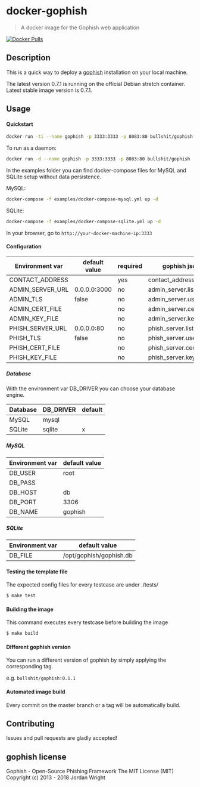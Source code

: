 # docker-gophish

> A docker image for the Gophish web application

[![Docker Pulls](https://img.shields.io/docker/pulls/bullshit/gophish.svg)](https://hub.docker.com/r/bullshit/gophish)


## Description

This is a quick way to deploy a [gophish](https://github.com/gophish/gophish) installation on your local machine.

The latest version 0.7.1 is running on the official Debian stretch container. Latest stable image version is 0.7.1.


## Usage

#### Quickstart

```bash
docker run -ti --name gophish -p 3333:3333 -p 8083:80 bullshit/gophish
```
To run as a daemon:

```bash
docker run -d --name gophish -p 3333:3333 -p 8083:80 bullshit/gophish
```

In the examples folder you can find docker-compose files for MySQL and SQLite setup without data persistence.

MySQL:

```bash
docker-compose -f examples/docker-compose-mysql.yml up -d
```

SQLite:

```bash
docker-compose -f examples/docker-compose-sqlite.yml up -d
```

In your browser, go to ```http://your-docker-machine-ip:3333```

#### Configuration

| Environment var | default value | required | gophish json |
| --- | --- | --- | --- |
| CONTACT_ADDRESS | | yes | contact_address |
| ADMIN_SERVER_URL | 0.0.0.0:3000 | no | admin_server.listen_url |
| ADMIN_TLS | false | no | admin_server.use_tls |
| ADMIN_CERT_FILE | | no | admin_server.cert_path |
| ADMIN_KEY_FILE | | no | admin_server.key_path |
| PHISH_SERVER_URL | 0.0.0.0:80 | no | phish_server.listen_url |
| PHISH_TLS | false | no | phish_server.use_tls |
| PHISH_CERT_FILE | | no | phish_server.cert_path |
| PHISH_KEY_FILE | | no | phish_server.key_path |

##### Database
With the environment var DB_DRIVER you can choose your database engine.

| Database | DB_DRIVER | default |
| --- | --- | --- |
| MySQL | mysql | |
| SQLite | sqlite| x |

##### MySQL

| Environment var | default value |
| --- | --- |
| DB_USER | root | 
| DB_PASS | | 
| DB_HOST | db | 
| DB_PORT | 3306 | 
| DB_NAME | gophish | 

##### SQLite
| Environment var | default value |
| --- | --- |
DB_FILE | /opt/gophish/gophish.db |

#### Testing the template file

The expected config files for every testcase are under ./tests/
```bash
$ make test
```

#### Building the image

This command executes every testcase before building the image
```bash
$ make build
```

#### Different gophish version

You can run a different version of gophish by simply applying the corresponding tag.

e.g. `bullshit/gophish:0.1.1`

#### Automated image build

Every commit on the master branch or a tag will be automatically build.


## Contributing

Issues and pull requests are gladly accepted!

## gophish license

Gophish - Open-Source Phishing Framework
The MIT License (MIT)
Copyright (c) 2013 - 2018 Jordan Wright

